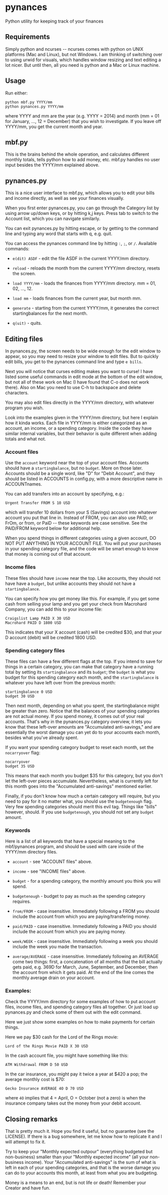 pynances
========

Python utility for keeping track of your finances


Requirements
------------

Simply python and ncurses -- ncurses comes with python
on UNIX platforms (Mac and Linux), but not Windows.
I am thinking of switching over to using urwid for
visuals, which handles window resizing and text
editing a lot nicer.  But until then, all you need
is python and a Mac or Linux machine.

Usage
-----

Run either:

    python mbf.py YYYY/mm
    python pynances.py YYYY/mm

where YYYY and mm are the year (e.g. YYYY = 2014) and month 
(mm = 01 for January, ..., 12 = December) that you wish to investigate.
If you leave off YYYY/mm, you get the current month and year.

mbf.py
------

This is the brains behind the whole operation, and calculates different
monthly totals, tells python how to add money, etc.
mbf.py handles no user input besides the YYYY/mm explained
above.


pynances.py
-----------

This is a nice user interface to mbf.py, which allows you to edit
your bills and income directly, as well as see your finances visually.  

When you first enter pynances.py, you can go through the Category list by
using arrow up/down keys, or by hitting k,j keys.  Press tab to switch to
the Account list, which you can navigate similarly.

You can exit pynances.py by hitting escape, or by getting to the command
line and typing any word that starts with q, e.g. quit.

You can access the pynances command line by hitting `:`, `;`, or `/`.
Available commands:

+ `e(dit) ASDF` - edit the file ASDF in the current YYYY/mm directory.      
    
+ `reload` - reloads the month from the current YYYY/mm directory, resets the screen.

+ `load YYYY/mm` - loads the finances from YYYY/mm directory.  mm = 01, 02, ..., 12.

+ `load mm` - loads finances from the current year, but month mm.

+ `generate` - starting from the current YYYY/mm, it generates the correct startingbalances for the next month.

+ `q(uit)` - quits.


Editing files
-------------

In pynances.py, the screen needs to be wide enough for the edit window to appear, 
so you may need to resize your window to edit files.  But to quickly
edit bills, you get to the pynances command line and type `e bills`.

Next you will notice that
curses editing makes you want to curse!  I have listed some useful commands
in edit mode at the bottom of the edit window, but not all of these work on
Mac (I have found that C-o does not work there).  Also on Mac you need
to use C-h to backspace and delete characters.

You may also edit files directly in the YYYY/mm directory, with whatever program
you wish.

Look into the examples given in the YYYY/mm directory, but here I explain how it kinda works.
Each file in YYYY/mm is either categorized as an account, an income, or a spending category.
Inside the code they have similar internal variables, but their behavior is quite
different when adding totals and what not.  




### Account files

Use the `account` keyword near the top of your account files.
Accounts should have a `startingbalance`, but no `budget`.  More on those 
later.  Accounts should be a single word, like "D" for "Debit Account", and they should be
listed in ACCOUNTS in config.py, with a more descriptive name in ACCOUNTnames.

You can add transfers into an account by specifying, e.g.:

    Urgent Transfer FROM S 10 USD

which will transfer 10 dollars from your S (Savings) account into whatever
account you put that line in.  Instead of FROM, you can also use PAID,
or FrOm, or from, or PaiD -- these keywords are case sensitive.  See the
PAID/FROM keyword below for additional help.

When you spend things in different categories using a given account, 
DO NOT PUT ANYTHING IN YOUR ACCOUNT FILE.  You will put your purchases in your
spending category file, and the code will be smart enough to know that
money is coming out of that account.


### Income files

These files should have `income` near the top.  Like accounts, they should not have
have a `budget`, but unlike accounts they should not have a `startingbalance`.

You can specify how you get money like this.  For example, if you get some
cash from selling your lamp and you get your check from Macrohard Company, you can
add this to your income file:

    Craigslist Lamp PAID X 30 USD
    Macrohard PAID D 1800 USD

This indicates that your X account (cash) will be credited $30, and that
your D account (debit) will be credited 1800 USD.


### Spending category files

These files can have a few different flags at the top.  If you intend to
save for things in a certain category, you can make that category have
a running total by setting its `startingbalance` and its `budget`; the
`budget` is what you budget for this spending category each month, and the
`startingbalance` is whatever you have left over from the previous month:
    
    startingbalance 0 USD
    budget 30 USD

Then next month, depending on what you spent, the startingbalance might be
greater than zero.  Notice that the balances of your spending categories
are not actual money.  If you spend money, it comes out of your real accounts.
That's why in the pynances.py category overview, it lets you know that
these left-over amounts are "Accumulated anti-savings," and are essentially
the worst damage you can yet do to your accounts each month, besides what
you've already spent.

If you want your spending category budget to reset each month, set the
`nocarryover` flag:

    nocarryover
    budget 35 USD

This means that each month you budget $35 for this category, but you don't
let the left-over pieces accumulate.  Nevertheless, what is currently left
for this month goes into the "Accumulated anti-savings" mentioned earlier.

Finally, if you don't know how much a certain category will require, but
you need to pay for it no matter what, you should use the `budgetenough`
flag.  Very few spending categories should merit this evil tag.  Things
like "bills" however, should.  If you use `budgetenough`, you should not 
set any `budget` amount.


### Keywords

Here is a list of all keywords that have a special meaning to the mbf/pynances
program, and should be used with care inside of the YYYY/mm directory files.

+ `account` - see "ACCOUNT files" above.

+ `income` - see "INCOME files" above.

+ `budget` - for a spending category, the monthly amount you think you will spend.

+ `budgetenough` - budget to pay as much as the spending category requires.

+ `from/FROM` - case insensitive.  Immediately following a FROM you should include the account from which you are paying/transfering money.

+ `paid/PAID` - case insensitive.  Immediately following a PAID you should include the account from which you are paying money.

+ `week/WEEK` - case insensitive.  Immediately following a week you should include the week you made the transaction.

+ `average/AVERAGE` - case insensitive.  Immediately following an AVERAGE come two things:  first, a concatenation of all months that the bill actually gets paid, e.g. 369D for March, June, September, and December, then the account from which it gets paid.  At the end of the line comes the monthly average drain on your account.


### Examples:

Check the YYYY/mm directory for some examples of how to put account files,
income files, and spending category files all together.  Or just load up
pynances.py and check some of them out with the edit command.

Here we just show some examples on how to make payments for certain things.

Here we pay $30 cash for the Lord of the Rings movie:

    Lord of the Rings Movie PAID X 30 USD

In the cash account file, you might have something like this:

    ATM Withdrawal FROM D 50 USD

In the car insurance, you might pay it twice a year at $420 a pop; 
the average monthly cost is $70:

    Gecko Insurance AVERAGE 4O D 70 USD

where `4O` implies that 4 = April, O = October (not a zero) is when the
insurance company takes out the money from your debit account.


Closing remarks
---------------

That is pretty much it.  Hope you find it useful, but no guarantee (see the LICENSE).
If there is a bug somewhere, let me know how to replicate it and I will attempt to 
fix it.

Try to keep your "Monthly expected outpour" (everything budgeted but non-business) 
smaller than your "Monthly expected income" (all your non-business income).
Your "Accumulated anti-savings" is the sum of what is left in each of your spending
categories, and that is the worse damage you can do to your accounts this month,
at least from what you are budgeting.  

Money is a means to an end, but is not life or death!  Remember your Creator
and have fun.


